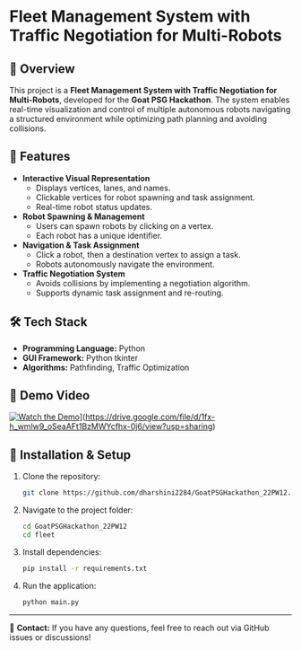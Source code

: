 # Fleet Management System with Traffic Negotiation for Multi-Robots

## 🚀 Overview
This project is a **Fleet Management System with Traffic Negotiation for Multi-Robots**, developed for the **Goat PSG Hackathon**. The system enables real-time visualization and control of multiple autonomous robots navigating a structured environment while optimizing path planning and avoiding collisions.

## 🎯 Features
- **Interactive Visual Representation**
  - Displays vertices, lanes, and names.
  - Clickable vertices for robot spawning and task assignment.
  - Real-time robot status updates.
- **Robot Spawning & Management**
  - Users can spawn robots by clicking on a vertex.
  - Each robot has a unique identifier.
- **Navigation & Task Assignment**
  - Click a robot, then a destination vertex to assign a task.
  - Robots autonomously navigate the environment.
- **Traffic Negotiation System**
  - Avoids collisions by implementing a negotiation algorithm.
  - Supports dynamic task assignment and re-routing.

## 🛠️ Tech Stack
- **Programming Language:** Python
- **GUI Framework:** Python tkinter
- **Algorithms:** Pathfinding, Traffic Optimization

## 🎥 Demo Video
[![Watch the Demo](https://img.youtube.com/vi/VIDEO_ID/maxresdefault.jpg)](https://youtu.be/VIDEO_ID)](https://drive.google.com/file/d/1fx-h_wmlw9_oSeaAFt1BzMWYcfhx-0j6/view?usp=sharing)

## 🔧 Installation & Setup
1. Clone the repository:
   ```sh
   git clone https://github.com/dharshini2284/GoatPSGHackathon_22PW12.git
   ```
2. Navigate to the project folder:
   ```sh
   cd GoatPSGHackathon_22PW12
   cd fleet
   ```
3. Install dependencies:
   ```sh
   pip install -r requirements.txt
   ```
4. Run the application:
   ```sh
   python main.py
   ```
---
📩 **Contact:** If you have any questions, feel free to reach out via GitHub issues or discussions!


